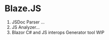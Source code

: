 # Blaze.JS
 1. JSDoc Parser ...
 2. JS Analyzer...
 3. Blazor C# and JS interops Generator tool WIP
 
